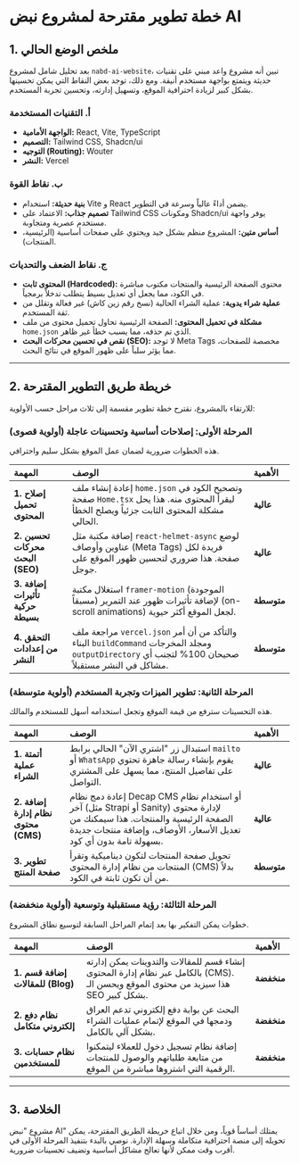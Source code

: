  # خطة تطوير مقترحة لمشروع نبض AI

## 1. ملخص الوضع الحالي

بعد تحليل شامل لمشروع `nabd-ai-website`، تبين أنه مشروع واعد مبني على تقنيات حديثة ويتمتع بواجهة مستخدم أنيقة. ومع ذلك، توجد بعض النقاط التي يمكن تحسينها بشكل كبير لزيادة احترافية الموقع، وتسهيل إدارته، وتحسين تجربة المستخدم.

### أ. التقنيات المستخدمة
- **الواجهة الأمامية:** React, Vite, TypeScript
- **التصميم:** Tailwind CSS, Shadcn/ui
- **التوجيه (Routing):** Wouter
- **النشر:** Vercel

### ب. نقاط القوة
- **بنية حديثة:** استخدام Vite و React يضمن أداءً عالياً وسرعة في التطوير.
- **تصميم جذاب:** الاعتماد على Tailwind CSS ومكونات Shadcn/ui يوفر واجهة مستخدم عصرية ومتجاوبة.
- **أساس متين:** المشروع منظم بشكل جيد ويحتوي على صفحات أساسية (الرئيسية، المنتجات).

### ج. نقاط الضعف والتحديات
- **المحتوى ثابت (Hardcoded):** محتوى الصفحة الرئيسية والمنتجات مكتوب مباشرة في الكود، مما يجعل أي تعديل بسيط يتطلب تدخلاً برمجياً.
- **عملية شراء يدوية:** عملية الشراء الحالية (نسخ رقم زين كاش) غير فعالة وتقلل من ثقة المستخدم.
- **مشكلة في تحميل المحتوى:** الصفحة الرئيسية تحاول تحميل محتوى من ملف `home.json` الذي تم حذفه، مما يسبب خطأ غير ظاهر.
- **نقص في تحسين محركات البحث (SEO):** لا توجد Meta Tags مخصصة للصفحات، مما يؤثر سلباً على ظهور الموقع في نتائج البحث.

---

## 2. خريطة طريق التطوير المقترحة

للارتقاء بالمشروع، نقترح خطة تطوير مقسمة إلى ثلاث مراحل حسب الأولوية:

### المرحلة الأولى: إصلاحات أساسية وتحسينات عاجلة (أولوية قصوى)

هذه الخطوات ضرورية لضمان عمل الموقع بشكل سليم واحترافي.

| المهمة | الوصف | الأهمية |
| :--- | :--- | :--- |
| **1. إصلاح تحميل المحتوى** | إعادة إنشاء ملف `home.json` وتصحيح الكود في صفحة `Home.tsx` ليقرأ المحتوى منه. هذا يحل مشكلة المحتوى الثابت جزئياً ويصلح الخطأ الحالي. | **عالية** |
| **2. تحسين محركات البحث (SEO)** | إضافة مكتبة مثل `react-helmet-async` لوضع عناوين وأوصاف (Meta Tags) فريدة لكل صفحة. هذا ضروري لتحسين ظهور الموقع على جوجل. | **عالية** |
| **3. إضافة تأثيرات حركية بسيطة** | استغلال مكتبة `framer-motion` (الموجودة مسبقاً) لإضافة تأثيرات ظهور عند التمرير (on-scroll animations) لجعل الموقع أكثر حيوية. | **متوسطة** |
| **4. التحقق من إعدادات النشر** | مراجعة ملف `vercel.json` والتأكد من أن أمر البناء `buildCommand` ومجلد المخرجات `outputDirectory` صحيحان 100% لتجنب أي مشاكل في النشر مستقبلاً. | **متوسطة** |

### المرحلة الثانية: تطوير الميزات وتجربة المستخدم (أولوية متوسطة)

هذه التحسينات سترفع من قيمة الموقع وتجعل استخدامه أسهل للمستخدم والمالك.

| المهمة | الوصف | الأهمية |
| :--- | :--- | :--- |
| **1. أتمتة عملية الشراء** | استبدال زر "اشتري الآن" الحالي برابط `mailto` أو `WhatsApp` يقوم بإنشاء رسالة جاهزة تحتوي على تفاصيل المنتج، مما يسهل على المشتري التواصل. | **عالية** |
| **2. إضافة نظام إدارة محتوى (CMS)** | إعادة دمج نظام Decap CMS أو استخدام نظام آخر (مثل Strapi أو Sanity) لإدارة محتوى الصفحة الرئيسية والمنتجات. هذا سيمكنك من تعديل الأسعار، الأوصاف، وإضافة منتجات جديدة بسهولة تامة بدون أي كود. | **عالية** |
| **3. تطوير صفحة المنتج** | تحويل صفحة المنتجات لتكون ديناميكية وتقرأ المنتجات من نظام إدارة المحتوى (CMS) بدلاً من أن تكون ثابتة في الكود. | **متوسطة** |

### المرحلة الثالثة: رؤية مستقبلية وتوسعية (أولوية منخفضة)

خطوات يمكن التفكير بها بعد إتمام المراحل السابقة لتوسيع نطاق المشروع.

| المهمة | الوصف | الأهمية |
| :--- | :--- | :--- |
| **1. إضافة قسم للمقالات (Blog)** | إنشاء قسم للمقالات والتدوينات يمكن إدارته بالكامل عبر نظام إدارة المحتوى (CMS). هذا سيزيد من محتوى الموقع ويحسن الـ SEO بشكل كبير. | **منخفضة** |
| **2. نظام دفع إلكتروني متكامل** | البحث عن بوابة دفع إلكتروني تدعم العراق ودمجها في الموقع لإتمام عمليات الشراء بشكل آلي بالكامل. | **منخفضة** |
| **3. نظام حسابات للمستخدمين** | إضافة نظام تسجيل دخول للعملاء ليتمكنوا من متابعة طلباتهم والوصول للمنتجات الرقمية التي اشتروها مباشرة من الموقع. | **منخفضة** |

---

## 3. الخلاصة

مشروع "نبض AI" يمتلك أساساً قوياً، ومن خلال اتباع خريطة الطريق المقترحة، يمكن تحويله إلى منصة احترافية متكاملة وسهلة الإدارة. نوصي بالبدء بتنفيذ المرحلة الأولى في أقرب وقت ممكن لأنها تعالج مشاكل أساسية وتضيف تحسينات ضرورية.
